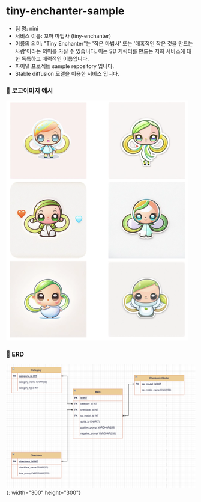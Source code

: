 # tiny-enchanter-sample

- 팀 명: nini
- 서비스 이름: 꼬마 마법사 (tiny-enchanter)
- 이름의 의미: "Tiny Enchanter"는 '작은 마법사' 또는 '매혹적인 작은 것을 만드는 사람'이라는 의미를 가질 수 있습니다. 
             이는 SD 케릭터를 만드는 저희 서비스에 대한 독특하고 매력적인 이름입니다.
- 파이널 프로젝트 sample repository 입니다.
- Stable diffusion 모델을 이용한 서비스 입니다.

### 📍 로고이미지 예시
![logo](logo.png)

### 📍 ERD
![ERD](ERD.png){: width="300" height="300"}
